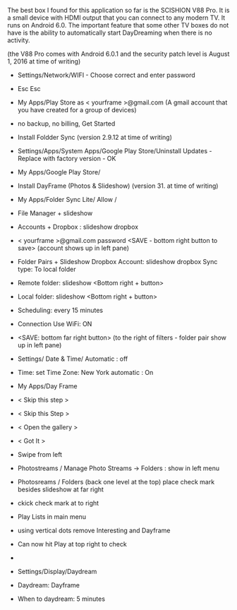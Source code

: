The best box I found for this application so far is the SCISHION V88 Pro.
It is a small device with HDMI output that you can connect to any modern TV.
It runs on Android 6.0. 
The important feature that some other TV boxes do not have is the ability to automatically start DayDreaming when there is no activity.

(the V88 Pro comes with Android 6.0.1 and the security patch level is August 1, 2016 at time of writing)

- Settings/Network/WIFI - Choose correct and enter password
- Esc Esc
- My Apps/Play Store as < yourframe >@gmail.com (A gmail account that you have created for a group of devices)
- no backup, no billing, Get Started
- Install Foldder Sync (version 2.9.12 at time of writing)
- Settings/Apps/System Apps/Google Play Store/Uninstall Updates - Replace with factory version - OK
- My Apps/Google Play Store/ 
- Install DayFrame (Photos & Slideshow) (version 31. at time of writing)

- My Apps/Folder Sync Lite/ Allow /
- File Manager + slideshow
- Accounts + Dropbox : slideshow dropbox <tab> <tab> <Authenticate Account>
- < yourframe >@gmail.com <tab> password <Sign In> <Allow> <SAVE - bottom right button to save> (account shows up in left pane)
- Folder Pairs + Slideshow Dropbox <tab> Account: slideshow dropbox Sync type: To local folder 
- Remote folder: slideshow <Bottom right + button>
- Local folder: slideshow  <Bottom right + button>
- Scheduling: every 15 minutes
- Connection Use WiFi: ON
- <SAVE: bottom far right button> (to the right of filters - folder pair show up in left pane)
- Settings/ Date & Time/ Automatic : off
- Time: set Time Zone: New York <esc> automatic : On <esc> <esc>
- My Apps/Day Frame<Get Started>
- < Skip this step >
- < Skip this Step >
- < Open the gallery >
- < Got It >
- Swipe from left
- Photostreams / Manage Photo Streams -> Folders : show in left menu
- Photosreams / Folders  (back one level at the top) place check mark besides slideshow at far right
- ckick check mark at to right
- Play Lists in main menu
- using vertical dots remove Interesting and Dayframe
- Can now hit Play at top right to check <esc>
- <esc><esc><esc>
- Settings/Display/Daydream
- Daydream: Dayframe
- When to daydream: 5 minutes

